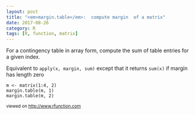 ```yaml
---
layout: post
title: "<em>margin.table</em>:  compute margin  of a matrix"
date: 2017-08-26
category: R
tags: [R, function, matrix]
---
```


For a contingency table in array form, compute the sum of table entries for a given index. 

Equivalent to <code>apply(x, margin, sum)</code> except that it returns <code>sum(x)</code> if margin has length zero

```
m <- matrix(1:4, 2)
margin.table(m, 1)
margin.table(m, 2)
```


<small> viewed on http://www.rfunction.com </small>
